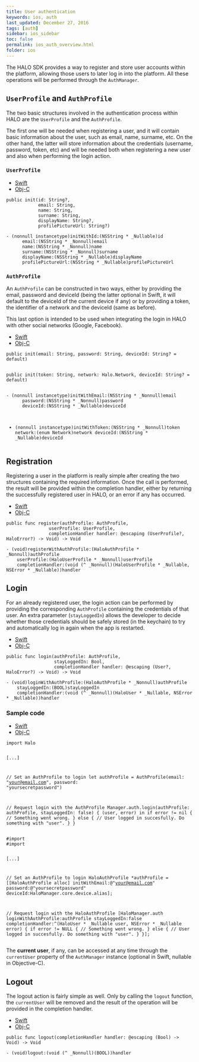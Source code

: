 ```yaml
---
title: User authentication
keywords: ios, auth
last_updated: December 27, 2016
tags: [auth]
sidebar: ios_sidebar
toc: false
permalink: ios_auth_overview.html
folder: ios
---
```


The HALO SDK provides a way to register and store user accounts within the platform, allowing those users to later log in into the platform. All these operations will be performed through the ```AuthManager```.

## `UserProfile` and `AuthProfile`

The two basic structures involved in the authentication process within HALO are the `UserProfile` and the `AuthProfile`. 

The first one will be needed when registering a user, and it will contain basic information about the user, such as email, name, surname, etc. On the other hand, the latter will store information about the credentials (username, password, token, etc) and will be needed both when registering a new user and also when performing the login action.

### `UserProfile`

<ul class="nav nav-tabs">
  <li role="presentation" class="active"><a href="#swift-1" data-toggle="tab">Swift</a></li>
  <li role="presentation"><a href="#objc-1" data-toggle="tab">Obj-C</a></li>
</ul>

<div class="tab-content">
  <div id="swift-1" class="tab-pane fade in active">
    <pre><code class="swift">public init(id: String?, 
            email: String, 
            name: String, 
            surname: String, 
            displayName: String?, 
            profilePictureUrl: String?)</code></pre>
  </div>
  <div id="objc-1" class="tab-pane fade">
    <pre><code class="objective-c">- (nonnull instancetype)initWithId:(NSString * _Nullable)id 
      email:(NSString * _Nonnull)email 
      name:(NSString * _Nonnull)name 
      surname:(NSString * _Nonnull)surname 
      displayName:(NSString * _Nullable)displayName 
      profilePictureUrl:(NSString * _Nullable)profilePictureUrl</code></pre>
  </div>
</div>

### `AuthProfile`

An `AuthProfile` can be constructed in two ways, either by providing the email, password and deviceId (being the latter optional in Swift, it will default to the deviceId of the current device if any) or by providing a token, the identifier of a network and the deviceId (same as before).

This last option is intended to be used when integrating the login in HALO with other social networks (Google, Facebook).

<ul class="nav nav-tabs">
  <li role="presentation" class="active"><a href="#swift-2" data-toggle="tab">Swift</a></li>
  <li role="presentation"><a href="#objc-2" data-toggle="tab">Obj-C</a></li>
</ul>

<div class="tab-content">
  <div id="swift-2" class="tab-pane fade in active">
    <pre><code class="swift">public init(email: String, password: String, deviceId: String? = default)

public init(token: String, network: Halo.Network, deviceId: String? = default)</code></pre>
  </div>
  <div id="objc-2" class="tab-pane fade">
    <pre><code class="objective-c">- (nonnull instancetype)initWithEmail:(NSString * _Nonnull)email 
      password:(NSString * _Nonnull)password 
      deviceId:(NSString * _Nullable)deviceId

- (nonnull instancetype)initWithToken:(NSString * _Nonnull)token 
      network:(enum Network)network 
      deviceId:(NSString * _Nullable)deviceId</code></pre>
  </div>
</div>

## Registration

Registering a user in the platform is really simple after creating the two structures containing the required information. Once the call is performed, the result will be provided within the completion handler, either by returning the successfully registered user in HALO, or an error if any has occurred.

<ul class="nav nav-tabs">
  <li role="presentation" class="active"><a href="#swift-3" data-toggle="tab">Swift</a></li>
  <li role="presentation"><a href="#objc-3" data-toggle="tab">Obj-C</a></li>
</ul>

<div class="tab-content">
  <div id="swift-3" class="tab-pane fade in active">
    <pre><code class="swift">public func register(authProfile: AuthProfile,
                userProfile: UserProfile,
                completionHandler handler: @escaping (UserProfile?, HaloError?) -> Void) -> Void</code></pre>
  </div>
  <div id="objc-3" class="tab-pane fade">
    <pre><code class="objective-c">- (void)registerWithAuthProfile:(HaloAuthProfile * _Nonnull)authProfile 
    userProfile:(HaloUserProfile * _Nonnull)userProfile 
    completionHandler:(void (^ _Nonnull)(HaloUserProfile * _Nullable, NSError * _Nullable))handler</code></pre>
  </div>
</div>

## Login

For an already registered user, the login action can be performed by providing the corresponding `AuthProfile` containing the credentials of that user. An extra parameter (`stayLoggedIn`) allows the developer to decide whether those credentials should be safely stored (in the keychain) to try and automatically log in again when the app is restarted.

<ul class="nav nav-tabs">
  <li role="presentation" class="active"><a href="#swift-4" data-toggle="tab">Swift</a></li>
  <li role="presentation"><a href="#objc-4" data-toggle="tab">Obj-C</a></li>
</ul>

<div class="tab-content">
  <div id="swift-4" class="tab-pane fade in active">
    <pre><code class="swift">public func login(authProfile: AuthProfile,
                  stayLoggedIn: Bool, 
                  completionHandler handler: @escaping (User?, HaloError?) -> Void) -> Void</code></pre>
  </div>
  <div id="objc-4" class="tab-pane fade">
    <pre><code class="objective-c">- (void)loginWithAuthProfile:(HaloAuthProfile * _Nonnull)authProfile
    stayLoggedIn:(BOOL)stayLoggedIn
    completionHandler:(void (^ _Nonnull)(HaloUser * _Nullable, NSError * _Nullable))handler</code></pre>
  </div>
</div>

### Sample code

<ul class="nav nav-tabs">
  <li role="presentation" class="active"><a href="#swift-5" data-toggle="tab">Swift</a></li>
  <li role="presentation"><a href="#objc-5" data-toggle="tab">Obj-C</a></li>
</ul>

<div class="tab-content">
  <div id="swift-5" class="tab-pane fade in active">
    <pre><code class="swift">import Halo

[...]

// Set an AuthProfile to login
let authProfile = AuthProfile(email: "your@email.com", password: "yoursecretpassword")

// Request login with the AuthProfile
Manager.auth.login(authProfile: authProfile, stayLoggedIn: false) { (user, error) in
  if error != nil {
    // Something went wrong.
  } else {
    // User logged in succesfully. Do something with "user".
  }
}</code></pre>
  </div>
  <div id="objc-5" class="tab-pane fade">
    <pre><code class="objective-c">#import <Halo/Halo-Swift.h>
#import <HaloObjC/HaloObjC-Swift.h>

[...]

// Set an AuthProfile to login
HaloAuthProfile *authProfile = [[HaloAuthProfile alloc] initWithEmail:@"your@email.com" password:@"yoursecretpassword" deviceId:HaloManager.core.device.alias];    

// Request login with the HaloAuthProfile
[HaloManager.auth loginWithAuthProfile:authProfile stayLoggedIn:false completionHandler:^(HaloUser * _Nullable user, NSError * _Nullable error) {
  if error != NULL {
    // Something went wrong.
  } else {
    // User logged in succesfully. Do something with "user".
  }
}];</code></pre>
  </div>
</div>

The **current user**, if any, can be accessed at any time through the `currentUser` property of the `AuthManager` instance (optional in Swift, nullable in Objective-C).

## Logout

The logout action is fairly simple as well. Only by calling the `logout` function, the `currentUser` will be removed and the result of the operation will be provided in the completion handler.

<ul class="nav nav-tabs">
  <li role="presentation" class="active"><a href="#swift-6" data-toggle="tab">Swift</a></li>
  <li role="presentation"><a href="#objc-6" data-toggle="tab">Obj-C</a></li>
</ul>

<div class="tab-content">
  <div id="swift-6" class="tab-pane fade in active">
    <pre><code class="swift">public func logout(completionHandler handler: @escaping (Bool) -> Void) -> Void</code></pre>
  </div>
  <div id="objc-6" class="tab-pane fade">
    <pre><code class="objective-c">- (void)logout:(void (^ _Nonnull)(BOOL))handler</code></pre>
  </div>
</div>